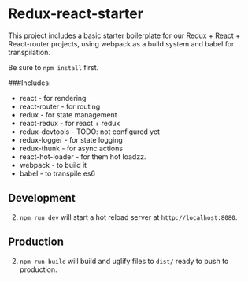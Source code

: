 # Redux-react-starter


This project includes a basic starter boilerplate for our Redux + React + React-router projects, using webpack as a build system and babel for transpilation.

Be sure to `npm install` first.

###Includes:

* react - for rendering
* react-router - for routing
* redux - for state management
* react-redux - for react + redux
* redux-devtools - TODO: not configured yet
* redux-logger - for state logging
* redux-thunk - for async actions
* react-hot-loader - for them hot loadzz.
* webpack - to build it
* babel - to transpile es6

## Development

2. `npm run dev` will start a hot reload server at `http://localhost:8080`.

## Production


2. `npm run build` will build and uglify files to `dist/` ready to push to production.
